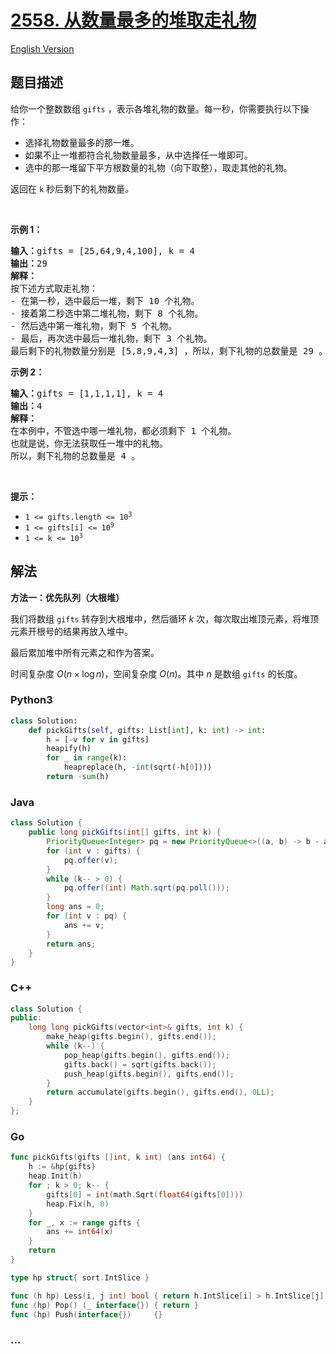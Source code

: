 # [2558. 从数量最多的堆取走礼物](https://leetcode.cn/problems/take-gifts-from-the-richest-pile)

[English Version](/solution/2500-2599/2558.Take%20Gifts%20From%20the%20Richest%20Pile/README_EN.md)

## 题目描述

<!-- 这里写题目描述 -->

<p>给你一个整数数组 <code>gifts</code> ，表示各堆礼物的数量。每一秒，你需要执行以下操作：</p>

<ul>
	<li>选择礼物数量最多的那一堆。</li>
	<li>如果不止一堆都符合礼物数量最多，从中选择任一堆即可。</li>
	<li>选中的那一堆留下平方根数量的礼物（向下取整），取走其他的礼物。</li>
</ul>

<p>返回在 <code>k</code> 秒后剩下的礼物数量<em>。</em></p>

<p>&nbsp;</p>

<p><strong>示例 1：</strong></p>

<pre>
<strong>输入：</strong>gifts = [25,64,9,4,100], k = 4
<strong>输出：</strong>29
<strong>解释：</strong> 
按下述方式取走礼物：
- 在第一秒，选中最后一堆，剩下 10 个礼物。
- 接着第二秒选中第二堆礼物，剩下 8 个礼物。
- 然后选中第一堆礼物，剩下 5 个礼物。
- 最后，再次选中最后一堆礼物，剩下 3 个礼物。
最后剩下的礼物数量分别是 [5,8,9,4,3] ，所以，剩下礼物的总数量是 29 。
</pre>

<p><strong>示例 2：</strong></p>

<pre>
<strong>输入：</strong>gifts = [1,1,1,1], k = 4
<strong>输出：</strong>4
<strong>解释：</strong>
在本例中，不管选中哪一堆礼物，都必须剩下 1 个礼物。 
也就是说，你无法获取任一堆中的礼物。 
所以，剩下礼物的总数量是 4 。
</pre>

<p>&nbsp;</p>

<p><strong>提示：</strong></p>

<ul>
	<li><code>1 &lt;= gifts.length &lt;= 10<sup>3</sup></code></li>
	<li><code>1 &lt;= gifts[i] &lt;= 10<sup>9</sup></code></li>
	<li><code>1 &lt;= k &lt;= 10<sup>3</sup></code></li>
</ul>

## 解法

<!-- 这里可写通用的实现逻辑 -->

**方法一：优先队列（大根堆）**

我们将数组 `gifts` 转存到大根堆中，然后循环 $k$ 次，每次取出堆顶元素，将堆顶元素开根号的结果再放入堆中。

最后累加堆中所有元素之和作为答案。

时间复杂度 $O(n \times \log n)$，空间复杂度 $O(n)$。其中 $n$ 是数组 `gifts` 的长度。

<!-- tabs:start -->

### **Python3**

<!-- 这里可写当前语言的特殊实现逻辑 -->

```python
class Solution:
    def pickGifts(self, gifts: List[int], k: int) -> int:
        h = [-v for v in gifts]
        heapify(h)
        for _ in range(k):
            heapreplace(h, -int(sqrt(-h[0])))
        return -sum(h)
```

### **Java**

<!-- 这里可写当前语言的特殊实现逻辑 -->

```java
class Solution {
    public long pickGifts(int[] gifts, int k) {
        PriorityQueue<Integer> pq = new PriorityQueue<>((a, b) -> b - a);
        for (int v : gifts) {
            pq.offer(v);
        }
        while (k-- > 0) {
            pq.offer((int) Math.sqrt(pq.poll()));
        }
        long ans = 0;
        for (int v : pq) {
            ans += v;
        }
        return ans;
    }
}
```

### **C++**

```cpp
class Solution {
public:
    long long pickGifts(vector<int>& gifts, int k) {
        make_heap(gifts.begin(), gifts.end());
        while (k--) {
            pop_heap(gifts.begin(), gifts.end());
            gifts.back() = sqrt(gifts.back());
            push_heap(gifts.begin(), gifts.end());
        }
        return accumulate(gifts.begin(), gifts.end(), 0LL);
    }
};
```

### **Go**

```go
func pickGifts(gifts []int, k int) (ans int64) {
	h := &hp{gifts}
	heap.Init(h)
	for ; k > 0; k-- {
		gifts[0] = int(math.Sqrt(float64(gifts[0])))
		heap.Fix(h, 0)
	}
	for _, x := range gifts {
		ans += int64(x)
	}
	return
}

type hp struct{ sort.IntSlice }

func (h hp) Less(i, j int) bool { return h.IntSlice[i] > h.IntSlice[j] }
func (hp) Pop() (_ interface{}) { return }
func (hp) Push(interface{})     {}
```

### **...**

```

```

<!-- tabs:end -->
